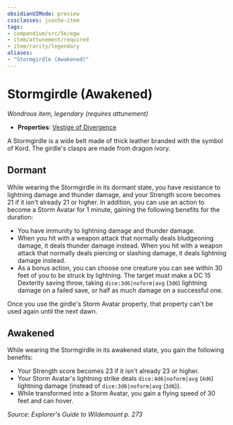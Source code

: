 ```yaml
---
obsidianUIMode: preview
cssclasses: json5e-item
tags:
- compendium/src/5e/egw
- item/attunement/required
- item/rarity/legendary
aliases: 
- "Stormgirdle (Awakened)"
---
```

# Stormgirdle (Awakened)
*Wondrous item, legendary (requires attunement)*  

- **Properties**: [Vestige of Divergence](2-Mechanics/CLI/rules/item-properties.md#Vestige%20of%20Divergence)

A Stormgirdle is a wide belt made of thick leather branded with the symbol of Kord. The girdle's clasps are made from dragon ivory.

## Dormant

While wearing the Stormgirdle in its dormant state, you have resistance to lightning damage and thunder damage, and your Strength score becomes 21 if it isn't already 21 or higher. In addition, you can use an action to become a Storm Avatar for 1 minute, gaining the following benefits for the duration:

- You have immunity to lightning damage and thunder damage.  
- When you hit with a weapon attack that normally deals bludgeoning damage, it deals thunder damage instead. When you hit with a weapon attack that normally deals piercing or slashing damage, it deals lightning damage instead.  
- As a bonus action, you can choose one creature you can see within 30 feet of you to be struck by lightning. The target must make a DC 15 Dexterity saving throw, taking `dice:3d6|noform|avg` (`3d6`) lightning damage on a failed save, or half as much damage on a successful one.  

Once you use the girdle's Storm Avatar property, that property can't be used again until the next dawn.

## Awakened

While wearing the Stormgirdle in its awakened state, you gain the following benefits:

- Your Strength score becomes 23 if it isn't already 23 or higher.  
- Your Storm Avatar's lightning strike deals `dice:4d6|noform|avg` (`4d6`) lightning damage (instead of `dice:3d6|noform|avg` (`3d6`)).  
- While transformed into a Storm Avatar, you gain a flying speed of 30 feet and can hover.  

*Source: Explorer's Guide to Wildemount p. 273*
